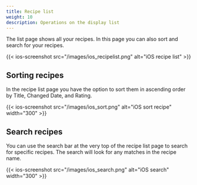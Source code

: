 ```yaml
---
title: Recipe list
weight: 10
description: Operations on the display list
---
```


The list page shows all your recipes. In this page you can also sort and search for your recipes.

{{< ios-screenshot src="/images/ios_recipelist.png" alt="iOS recipe list" >}}


## Sorting recipes
In the recipe list page you have the option to sort them in ascending order by Title, Changed Date, and Rating. 

{{< ios-screenshot src="/images/ios_sort.png" alt="iOS sort recipe" width="300" >}}

## Search recipes
You can use the search bar at the very top of the recipe list page to search for specific recipes. The search will look for any matches in the recipe name.

{{< ios-screenshot src="/images/ios_search.png" alt="iOS search" width="300" >}}
